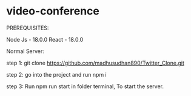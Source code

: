 # video-conference
PREREQUISITES:

Node Js - 18.0.0 React - 18.0.0

Normal Server:

step 1: git clone https://github.com/madhusudhan890/Twitter_Clone.git

step 2: go into the project and run npm i 

step 3: Run npm run start in folder terminal, To start the server.


